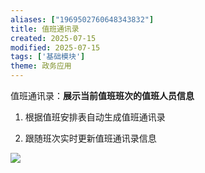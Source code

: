 ```yaml
---
aliases: ["1969502760648343832"]
title: 值班通讯录
created: 2025-07-15
modified: 2025-07-15
tags: ['基础模块']
theme: 政务应用
---
```


值班通讯录：**展示当前值班班次的值班人员信息**

1.  根据值班安排表自动生成值班通讯录

2.  跟随班次实时更新值班通讯录信息

![](https://myhelpdoc.oss-cn-heyuan.aliyuncs.com/mdimages/76c3340b3c1979a226d533adc2eb00d5.jpg)